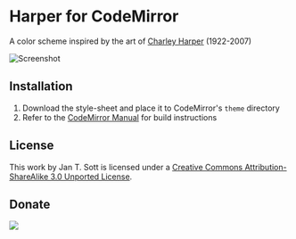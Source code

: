 # Harper for CodeMirror

A color scheme inspired by the art of [Charley Harper][1] (1922-2007)

![Screenshot][2]

## Installation

1. Download the style-sheet and place it to CodeMirror's `theme` directory
2. Refer to the [CodeMirror Manual][3] for build instructions

## License

This work by Jan T. Sott is licensed under a [Creative Commons Attribution-ShareAlike 3.0 Unported License][4].

## Donate

[<img src="https://raw.github.com/balupton/flattr-buttons/master/badge-89x18.gif" />][5]

[1]: http://en.wikipedia.org/wiki/Charley_Harper
[2]: https://raw.github.com/idleberg/Harper-CodeMirror/master/images/screenshot.png
[3]: http://codemirror.net/doc/manual.html
[4]: http://creativecommons.org/licenses/by-sa/3.0/deed.en_US
[5]: https://flattr.com/submit/auto?user_id=idleberg&url=https://github.com/idleberg/Harper-CodeMirror/&title=Harper%20Color%20Scheme&category=software